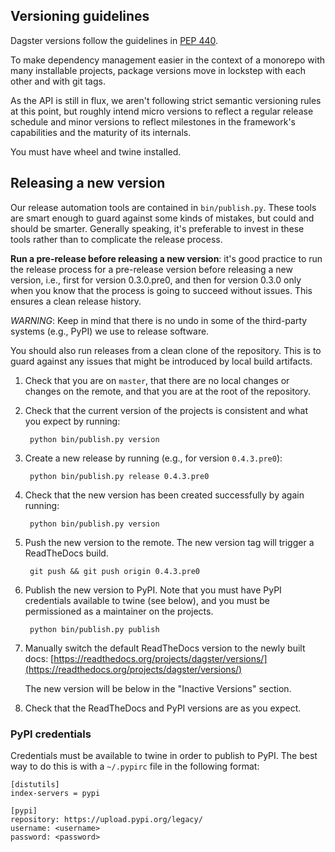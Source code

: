 ## Versioning guidelines

Dagster versions follow the guidelines in [PEP 440](https://www.python.org/dev/peps/pep-0440//).

To make dependency management easier in the context of a monorepo with many installable projects,
package versions move in lockstep with each other and with git tags.

As the API is still in flux, we aren't following strict semantic versioning rules at this point, but
roughly intend micro versions to reflect a regular release schedule and minor versions to reflect
milestones in the framework's capabilities and the maturity of its internals.

You must have wheel and twine installed.

## Releasing a new version

Our release automation tools are contained in `bin/publish.py`. These tools are smart enough to
guard against some kinds of mistakes, but could and should be smarter. Generally speaking, it's
preferable to invest in these tools rather than to complicate the release process.

**Run a pre-release before releasing a new version**: it's good practice to run the release process
for a pre-release version before releasing a new version, i.e., first for version 0.3.0.pre0, and
then for version 0.3.0 only when you know that the process is going to succeed without issues.
This ensures a clean release history.

*WARNING*: Keep in mind that there is no undo in some of the third-party systems (e.g., PyPI) we use to
release software.

You should also run releases from a clean clone of the repository. This is to guard against any
issues that might be introduced by local build artifacts.

1. Check that you are on `master`, that there are no local changes or changes on the remote, and
   that you are at the root of the repository.

2. Check that the current version of the projects is consistent and what you expect by running:

        python bin/publish.py version

3. Create a new release by running (e.g., for version `0.4.3.pre0`):

        python bin/publish.py release 0.4.3.pre0

4. Check that the new version has been created successfully by again running:

        python bin/publish.py version

5. Push the new version to the remote. The new version tag will trigger a ReadTheDocs build.

        git push && git push origin 0.4.3.pre0

6. Publish the new version to PyPI. Note that you must have PyPI credentials available to twine
   (see below), and you must be permissioned as a maintainer on the projects.

        python bin/publish.py publish

7. Manually switch the default ReadTheDocs version to the newly built docs:
   [https://readthedocs.org/projects/dagster/versions/](https://readthedocs.org/projects/dagster/versions/)

   The new version will be below in the "Inactive Versions" section.

8. Check that the ReadTheDocs and PyPI versions are as you expect.

### PyPI credentials
Credentials must be available to twine in order to publish to PyPI. The best way to do this is
with a `~/.pypirc` file in the following format:

    [distutils]
    index-servers = pypi

    [pypi]
    repository: https://upload.pypi.org/legacy/
    username: <username>
    password: <password>

